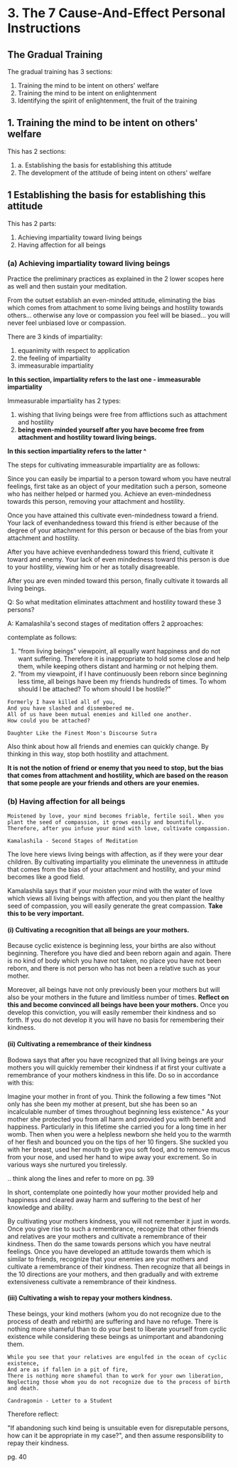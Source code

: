 # 3. The 7 Cause-And-Effect Personal Instructions

## The Gradual Training

The gradual training has 3 sections:

1. Training the mind to be intent on others' welfare
2. Training the mind to be intent on enlightenment
3. Identifying the spirit of enlightenment, the fruit of the training

## 1. Training the mind to be intent on others' welfare

This has 2 sections:

1. a. Establishing the basis for establishing this attitude
2. The development of the attitude of being intent on others' welfare


## 1 Establishing the basis for establishing this attitude

This has 2 parts:

1. Achieving impartiality toward living beings
2. Having affection for all beings

### (a) Achieving impartiality toward living beings


Practice the preliminary practices as explained in the 2 lower scopes here as well and then sustain your meditation.


From the outset establish an even-minded attitude, eliminating the bias which comes from attachment to some living beings and hostility towards others... otherwise any love or compassion you feel will be biased... you will never feel unbiased love or compassion. 

There are 3 kinds of impartiality:

1. equanimity with respect to application
2. the feeling of impartiality
3. immeasurable impartiality

**In this section, impartiality refers to the last one - immeasurable impartiality**

Immeasurable impartiality has 2 types:

1. wishing that living beings were free from afflictions such as attachment and hostility
2. **being even-minded yourself after you have become free from attachment and hostility toward living beings.**


**In this section impartiality refers to the latter ^**

The steps for cultivating immeasurable impartiality are as follows:

Since you can easily be impartial to a person toward whom you have neutral feelings, first take as an object of your meditation such a person, someone who has neither helped or harmed you. Achieve an even-mindedness towards this person, removing your attachment and hostility.

Once you have attained this cultivate even-mindedness toward a friend. Your lack of evenhandedness toward this friend is either because of the degree of your attachment for this person or because of the bias from your attachment and hostility.

After you have achieve evenhandedness toward this friend, cultivate it toward and enemy. Your lack of even mindedness toward this person is due to your hostility, viewing him or her as totally disagreeable. 

After you are even minded toward this person, finally cultivate it towards all living beings.

Q: So what meditation eliminates attachment and hostility toward these 3 persons?

A: Kamalashila's second stages of meditation offers 2 approaches:

contemplate as follows: 

1. "from living beings" viewpoint, all equally want happiness and do not want suffering. Therefore it is inappropriate to hold some close and help them, while keeping others distant and harming or not helping them.
2. "from my viewpoint, if I have continuously been reborn since beginning less time, all beings have been my friends hundreds of times. To whom should I be attached? To whom should I be hostile?"


```
Formerly I have killed all of you,
And you have slashed and dismembered me.
All of us have been mutual enemies and killed one another.
How could you be attached?

Daughter Like the Finest Moon's Discourse Sutra
```

Also think about how all friends and enemies can quickly change. By thinking in this way, stop both hostility and attachment.

**It is not the notion of friend or enemy that you need to stop, but the bias that comes from attachment and hostility, which are based on the reason that some people are your friends and others are your enemies.**

### (b) Having affection for all beings

```
Moistened by love, your mind becomes friable, fertile soil. When you plant the seed of compassion, it grows easily and bountifully. Therefore, after you infuse your mind with love, cultivate compassion.

Kamalashila - Second Stages of Meditation
```

The love here views living beings with affection, as if they were your dear children. By cultivating impartiality you eliminate the unevenness in attitude that comes from the bias of your attachment and hostility, and your mind becomes like a good field.

Kamalashila says that if your moisten your mind with the water of love which views all living beings with affection, and you then plant the healthy seed of compassion, you will easily generate the great compassion. **Take this to be very important.**


#### (i) Cultivating a recognition that all beings are your mothers.

Because cyclic existence is beginning less, your births are also without beginning. Therefore you have died and been reborn again and again. There is no kind of body which you have not taken, no place you have not been reborn, and there is not person who has not been a relative such as your mother. 

Moreover, all beings have not only previously been your mothers but will also be your mothers in the future and limitless number of times. **Reflect on this and become convinced all beings have been your mothers.** Once you develop this conviction, you will easily remember their kindness and so forth. If you do not develop it you will have no basis for remembering their kindness. 

#### (ii) Cultivating a remembrance of their kindness

Bodowa says that after you have recognized that all living beings are your mothers you will quickly remember their kindness if at first your cultivate a remembrance of your mothers kindness in this life. Do so in accordance with this:

Imagine your mother in front of you. Think the following a few times "Not only has she been my mother at present, but she has been so an incalculable number of times throughout beginning less existence." As your mother she protected you from all harm and provided you with benefit and happiness. Particularly in this lifetime she carried you for a long time in her womb. Then when you were a helpless newborn she held you to the warmth of her flesh and bounced you on the tips of her 10 fingers. She suckled you with her breast, used her mouth to give you soft food, and to remove mucus from your nose, and used her hand to wipe away your excrement. So in various ways she nurtured you tirelessly. 

.. think along the lines and refer to more on pg. 39

In short, contemplate one pointedly how your mother provided help and happiness and cleared away harm and suffering to the best of her knowledge and ability.

By cultivating your mothers kindness, you will not remember it just in words. Once you give rise to such a remembrance, recognize that other friends and relatives are your mothers and cultivate a remembrance of their kindness. Then do the same towards persons which you have neutral feelings. Once you have developed an attitude towards them which is similar to friends, recognize that your enemies are your mothers and cultivate a remembrance of their kindness. Then recognize that all beings in the 10 directions are your mothers, and then gradually and with extreme extensiveness cultivate a remembrance of their kindness. 



#### (iii) Cultivating a wish to repay your mothers kindness.

These beings, your kind mothers (whom you do not recognize due to the process of death and rebirth) are suffering and have no refuge. There is nothing more shameful than to do your best to liberate yourself from cyclic existence while considering these beings as unimportant and abandoning them.

```
While you see that your relatives are engulfed in the ocean of cyclic existence,
And are as if fallen in a pit of fire,
There is nothing more shameful than to work for your own liberation,
Neglecting those whom you do not recognize due to the process of birth and death.

Candragomin - Letter to a Student
```

Therefore reflect:

"If abandoning such kind being is unsuitable even for disreputable persons, how can it be appropriate in my case?", and then assume responsibility to repay their kindness. 


pg. 40




















